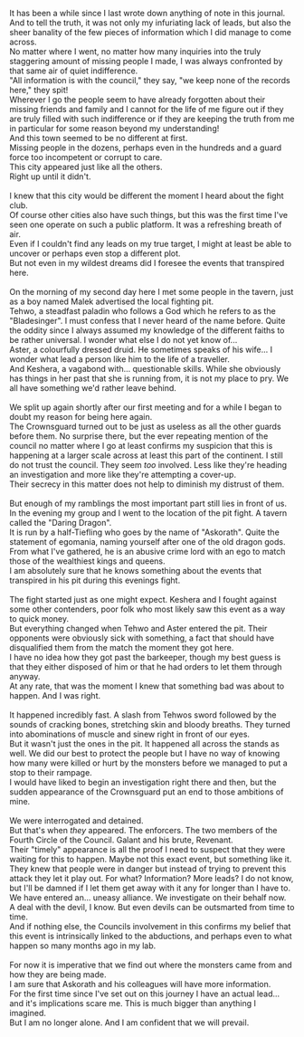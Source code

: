 It has been a while since I last wrote down anything of note in this journal.  
And to tell the truth, it was not only my infuriating lack of leads, but also the sheer banality of the few pieces of information which I did manage to come across.  
No matter where I went, no matter how many inquiries into the truly staggering amount of missing people I made, I was always confronted by that same air of quiet indifference.  
"All information is with the council," they say, "we keep none of the records here," they spit!  
Wherever I go the people seem to have already forgotten about their missing friends and family and I cannot for the life of me figure out if they are truly filled with such indifference or if they are keeping the truth from me in particular for some reason beyond my understanding!  
And this town seemed to be no different at first.  
Missing people in the dozens, perhaps even in the hundreds and a guard force too incompetent or corrupt to care.  
This city appeared just like all the others.  
Right up until it didn't.  
   
I knew that this city would be different the moment I heard about the fight club.  
Of course other cities also have such things, but this was the first time I've seen one operate on such a public platform. It was a refreshing breath of air.  
Even if I couldn't find any leads on my true target, I might at least be able to uncover or perhaps even stop a different plot.  
But not even in my wildest dreams did I foresee the events that transpired here.  
   
On the morning of my second day here I met some people in the tavern, just as a boy named Malek advertised the local fighting pit.  
Tehwo, a steadfast paladin who follows a God which he refers to as the "Bladesinger". I must confess that I never heard of the name before. Quite the oddity since I always assumed my knowledge of the different faiths to be rather universal. I wonder what else I do not yet know of...  
Aster, a colourfully dressed druid. He sometimes speaks of his wife... I wonder what lead a person like him to the life of a traveller.  
And Keshera, a vagabond with... questionable skills. While she obviously has things in her past that she is running from, it is not my place to pry. We all have something we'd rather leave behind.  
   
We split up again shortly after our first meeting and for a while I began to doubt my reason for being here again.  
The Crownsguard turned out to be just as useless as all the other guards before them. No surprise there, but the ever repeating mention of the council no matter where I go at least confirms my suspicion that this is happening at a larger scale across at least this part of the continent. I still do not trust the council. They seem *too* involved. Less like they're heading an investigation and more like they're attempting a cover-up.  
Their secrecy in this matter does not help to diminish my distrust of them.  
   
But enough of my ramblings the most important part still lies in front of us.  
In the evening my group and I went to the location of the pit fight. A tavern called the "Daring Dragon".  
It is run by a half-Tiefling who goes by the name of "Askorath". Quite the statement of egomania, naming yourself after one of the old dragon gods.  
From what I've gathered, he is an abusive crime lord with an ego to match those of the wealthiest kings and queens.  
I am absolutely sure that he knows something about the events that transpired in his pit during this evenings fight.  
   
The fight started just as one might expect. Keshera and I fought against some other contenders, poor folk who most likely saw this event as a way to quick money.  
But everything changed when Tehwo and Aster entered the pit. Their opponents were obviously sick with something, a fact that should have disqualified them from the match the moment they got here.  
I have no idea how they got past the barkeeper, though my best guess is that they either disposed of him or that he had orders to let them through anyway.  
At any rate, that was the moment I knew that something bad was about to happen. And I was right.  
   
It happened incredibly fast. A slash from Tehwos sword followed by the sounds of cracking bones, stretching skin and bloody breaths. They turned into abominations of muscle and sinew right in front of our eyes.  
But it wasn't just the ones in the pit. It happened all across the stands as well. We did our best to protect the people but I have no way of knowing how many were killed or hurt by the monsters before we managed to put a stop to their rampage.  
I would have liked to begin an investigation right there and then, but the sudden appearance of the Crownsguard put an end to those ambitions of mine.  
   
We were interrogated and detained.  
But that's when *they* appeared. The enforcers. The two members of the Fourth Circle of the Council. Galant and his brute, Revenant.  
Their "timely" appearance is all the proof I need to suspect that they were waiting for this to happen. Maybe not this exact event, but something like it.  
They knew that people were in danger but instead of trying to prevent this attack they let it play out. For what? Information? More leads? I do not know, but I'll be damned if I let them get away with it any for longer than I have to.  
We have entered an... uneasy alliance. We investigate on their behalf now.  
A deal with the devil, I know. But even devils can be outsmarted from time to time.  
And if nothing else, the Councils involvement in this confirms my belief that this event is intrinsically linked to the abductions, and perhaps even to what happen so many months ago in my lab.  
   
For now it is imperative that we find out where the monsters came from and how they are being made.  
I am sure that Askorath and his colleagues will have more information.  
For the first time since I've set out on this journey I have an actual lead... and it's implications scare me. This is much bigger than anything I imagined.  
But I am no longer alone. And I am confident that we will prevail.